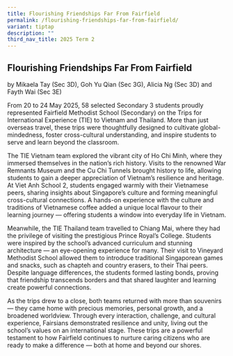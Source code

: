 ```yaml
---
title: Flourishing Friendships Far From Fairfield
permalink: /flourishing-friendships-far-from-fairfield/
variant: tiptap
description: ""
third_nav_title: 2025 Term 2
---
```

<h2>Flourishing Friendships Far From Fairfield</h2>
<p>by Mikaela Tay (Sec 3D), Goh Yu Qian (Sec 3G), Alicia Ng (Sec 3D) and
Fayth Wai (Sec 3E)</p>
<p>From 20 to 24 May 2025, 58 selected Secondary 3 students proudly represented
Fairfield Methodist School (Secondary) on the Trips for International Experience
(TIE) to Vietnam and Thailand. More than just overseas travel, these trips
were thoughtfully designed to cultivate global-mindedness, foster cross-cultural
understanding, and inspire students to serve and learn beyond the classroom.</p>
<p></p>
<p></p>
<p>The TIE Vietnam team explored the vibrant city of Ho Chi Minh, where they
immersed themselves in the nation’s rich history. Visits to the renowned
War Remnants Museum and the Cu Chi Tunnels brought history to life, allowing
students to gain a deeper appreciation of Vietnam’s resilience and heritage.
At Viet Anh School 2, students engaged warmly with their Vietnamese peers,
sharing insights about Singapore’s culture and forming meaningful cross-cultural
connections. A hands-on experience with the culture and traditions of Vietnamese
coffee added a unique local flavour to their learning journey — offering
students a window into everyday life in Vietnam.</p>
<p>Meanwhile, the TIE Thailand team travelled to Chiang Mai, where they had
the privilege of visiting the prestigious Prince Royal’s College. Students
were inspired by the school’s advanced curriculum and stunning architecture
— an eye-opening experience for many. Their visit to Vineyard Methodist
School allowed them to introduce traditional Singaporean games and snacks,
such as chapteh and country erasers, to their Thai peers. Despite language
differences, the students formed lasting bonds, proving that friendship
transcends borders and that shared laughter and learning create powerful
connections.</p>
<p>As the trips drew to a close, both teams returned with more than souvenirs
— they came home with precious memories, personal growth, and a broadened
worldview. Through every interaction, challenge, and cultural experience,
Fairsians demonstrated resilience and unity, living out the school’s values
on an international stage. These trips are a powerful testament to how
Fairfield continues to nurture caring citizens who are ready to make a
difference — both at home and beyond our shores.</p>